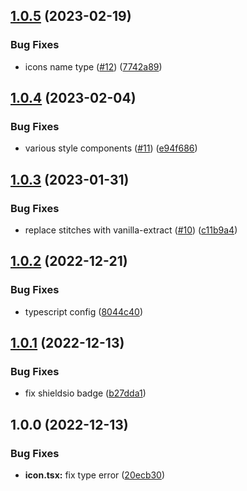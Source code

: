 ## [1.0.5](https://github.com/cinnyapp/folds/compare/v1.0.4...v1.0.5) (2023-02-19)

### Bug Fixes

- icons name type ([#12](https://github.com/cinnyapp/folds/issues/12)) ([7742a89](https://github.com/cinnyapp/folds/commit/7742a891d63e57e34fc27a891beaa1694e675152))

## [1.0.4](https://github.com/cinnyapp/folds/compare/v1.0.3...v1.0.4) (2023-02-04)

### Bug Fixes

- various style components ([#11](https://github.com/cinnyapp/folds/issues/11)) ([e94f686](https://github.com/cinnyapp/folds/commit/e94f686c4797b652f6e705a2a5f6959b12660c65))

## [1.0.3](https://github.com/cinnyapp/folds/compare/v1.0.2...v1.0.3) (2023-01-31)

### Bug Fixes

- replace stitches with vanilla-extract ([#10](https://github.com/cinnyapp/folds/issues/10)) ([c11b9a4](https://github.com/cinnyapp/folds/commit/c11b9a409c92bf072fb8ee2a94d52eadef3d8c6f))

## [1.0.2](https://github.com/cinnyapp/folds/compare/v1.0.1...v1.0.2) (2022-12-21)

### Bug Fixes

- typescript config ([8044c40](https://github.com/cinnyapp/folds/commit/8044c40ff1a8ff4ba8da312a209f7f15dbc1ed4b))

## [1.0.1](https://github.com/cinnyapp/folds/compare/v1.0.0...v1.0.1) (2022-12-13)

### Bug Fixes

- fix shieldsio badge ([b27dda1](https://github.com/cinnyapp/folds/commit/b27dda1550364288899b3d15c4de0df3c0dea5cc))

## 1.0.0 (2022-12-13)

### Bug Fixes

- **icon.tsx:** fix type error ([20ecb30](https://github.com/cinnyapp/folds/commit/20ecb30f6b23434ff5650cb010ecb4dd9e8589fc))
